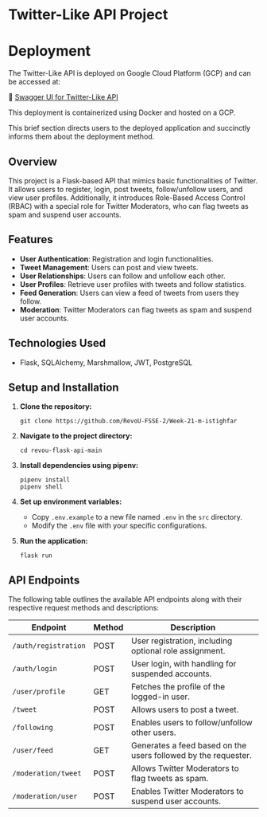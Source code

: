 # Twitter-Like API Project

# Deployment

The Twitter-Like API is deployed on Google Cloud Platform (GCP) and can be accessed at:

🔗 [Swagger UI for Twitter-Like API](http://34.126.153.135/swagger)

This deployment is containerized using Docker and hosted on a GCP.

This brief section directs users to the deployed application and succinctly informs them about the deployment method.

## Overview
This project is a Flask-based API that mimics basic functionalities of Twitter. It allows users to register, login, post tweets, follow/unfollow users, and view user profiles. Additionally, it introduces Role-Based Access Control (RBAC) with a special role for Twitter Moderators, who can flag tweets as spam and suspend user accounts.


## Features
- **User Authentication**: Registration and login functionalities.
- **Tweet Management**: Users can post and view tweets.
- **User Relationships**: Users can follow and unfollow each other.
- **User Profiles**: Retrieve user profiles with tweets and follow statistics.
- **Feed Generation**: Users can view a feed of tweets from users they follow.
- **Moderation**: Twitter Moderators can flag tweets as spam and suspend user accounts.

## Technologies Used
- Flask, SQLAlchemy, Marshmallow, JWT, PostgreSQL

## Setup and Installation
1. **Clone the repository:**
   ```
   git clone https://github.com/RevoU-FSSE-2/Week-21-m-istighfar
   ```
2. **Navigate to the project directory:**
   ```
   cd revou-flask-api-main
   ```
3. **Install dependencies using pipenv:**
   ```
   pipenv install
   pipenv shell
   ```
4. **Set up environment variables:**
   - Copy `.env.example` to a new file named `.env` in the `src` directory.
   - Modify the `.env` file with your specific configurations.

5. **Run the application:**
   ```
   flask run
   ```

## API Endpoints

The following table outlines the available API endpoints along with their respective request methods and descriptions:

| Endpoint                  | Method | Description                                                  |
|---------------------------|--------|--------------------------------------------------------------|
| `/auth/registration`      | POST   | User registration, including optional role assignment.       |
| `/auth/login`             | POST   | User login, with handling for suspended accounts.            |
| `/user/profile`                   | GET    | Fetches the profile of the logged-in user.                   |
| `/tweet`                  | POST   | Allows users to post a tweet.                                |
| `/following`              | POST   | Enables users to follow/unfollow other users.                |
| `/user/feed`              | GET    | Generates a feed based on the users followed by the requester. |
| `/moderation/tweet`       | POST   | Allows Twitter Moderators to flag tweets as spam.            |
| `/moderation/user`        | POST   | Enables Twitter Moderators to suspend user accounts.         |